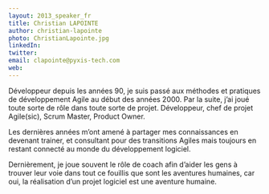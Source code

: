 ```yaml
---
layout: 2013_speaker_fr
title: Christian LAPOINTE
author: christian-lapointe
photo: ChristianLapointe.jpg
linkedIn:
twitter:
email: clapointe@pyxis-tech.com
web:
---
```


Développeur depuis les années 90, je suis passé aux méthodes et pratiques de développement Agile au début des années 2000.  Par la suite, j’ai joué toute sorte de rôle dans toute sorte de projet. Développeur, chef de projet Agile(sic), Scrum Master, Product Owner.
 
Les dernières années m’ont amené à partager mes connaissances en devenant trainer,  et consultant pour des transitions Agiles mais toujours en restant connecté au monde du développement logiciel.

Dernièrement, je joue souvent le rôle de coach afin d’aider les gens à trouver leur voie dans tout ce fouillis que sont les aventures humaines, car oui, la réalisation d’un projet logiciel est une aventure humaine.